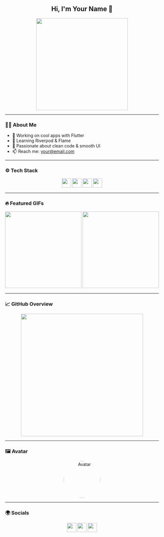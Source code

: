 <h2 align="center">Hi, I'm Your Name 👋</h2>

<p align="center">
  <img src="https://media.giphy.com/media/L1R1tvI9svkIWwpVYr/giphy.gif" width="300"/>
</p>

---

### 👨‍💻 About Me

- 🔭 Working on cool apps with Flutter
- 🌱 Learning Riverpod & Flame
- 🧠 Passionate about clean code & smooth UI
- 📫 Reach me: your@email.com

---

### ⚙️ Tech Stack

<p align="center">
  <img src="https://cdn.jsdelivr.net/gh/devicons/devicon/icons/flutter/flutter-original.svg" height="30"/>
  <img src="https://cdn.jsdelivr.net/gh/devicons/devicon/icons/dart/dart-original.svg" height="30"/>
  <img src="https://cdn.jsdelivr.net/gh/devicons/devicon/icons/firebase/firebase-plain.svg" height="30"/>
  <img src="https://cdn.jsdelivr.net/gh/devicons/devicon/icons/android/android-plain.svg" height="30"/>
</p>

---

### 🔥 Featured GIFs

<p align="center">
  <img src="https://media.giphy.com/media/du3J3cXyzhj75IOgvA/giphy.gif" width="250"/>
  <img src="https://media.giphy.com/media/13HgwGsXF0aiGY/giphy.gif" width="250"/>
</p>

---

### 📈 GitHub Overview

<p align="center">
  <img src="https://github-readme-stats.vercel.app/api?username=yourusername&show_icons=true&theme=tokyonight" width="400"/>
</p>

---

### 🖼️ Avatar

<p align="center">
  <img src="https://avatars.githubusercontent.com/u/000000?v=4" width="120" style="border-radius: 50%;" alt="Avatar"/>
</p>

---

### 🌍 Socials

<p align="center">
  <a href="https://linkedin.com/in/yourusername"><img src="https://cdn-icons-png.flaticon.com/512/174/174857.png" width="30"/></a>
  <a href="mailto:you@example.com"><img src="https://cdn-icons-png.flaticon.com/512/732/732200.png" width="30"/></a>
  <a href="https://yourwebsite.dev"><img src="https://cdn-icons-png.flaticon.com/512/1006/1006771.png" width="30"/></a>
</p>

